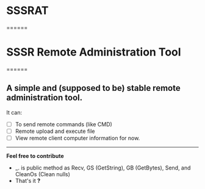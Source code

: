 # SSSRAT
======

# SSSR Remote Administration Tool

======

## A simple and (supposed to be) stable remote administration tool.

It can:
- [ ] To send remote commands (like CMD)
- [ ] Remote upload and execute file
- [ ] View remote client computer information
for now.

------

**Feel free to contribute**

* _. is public method as Recv, GS (GetString), GB (GetBytes), Send, and CleanOs (Clean nulls)
* That's it **?**
